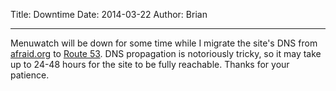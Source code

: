 Title: Downtime
Date: 2014-03-22
Author: Brian

------
Menuwatch will be down for some time while I migrate the site's DNS from [afraid.org](freedns.afraid.org) to [Route 53](http://aws.amazon.com/route53/). DNS propagation is notoriously tricky, so it may take up to 24-48 hours for the site to be fully reachable. Thanks for your patience.
